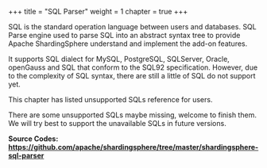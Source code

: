 +++
title = "SQL Parser"
weight = 1
chapter = true
+++

SQL is the standard operation language between users and databases.
SQL Parse engine used to parse SQL into an abstract syntax tree to provide Apache ShardingSphere understand and implement the add-on features.

It supports SQL dialect for MySQL, PostgreSQL, SQLServer, Oracle, openGauss and SQL that conform to the SQL92 specification.
However, due to the complexity of SQL syntax, there are still a little of SQL do not support yet.

This chapter has listed unsupported SQLs reference for users.

There are some unsupported SQLs maybe missing, welcome to finish them.
We will try best to support the unavailable SQLs in future versions.

**Source Codes: https://github.com/apache/shardingsphere/tree/master/shardingsphere-sql-parser**

